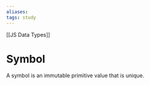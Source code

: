 ```yaml
---
aliases:
tags: study
---
```

[[JS Data Types]]
# Symbol

A symbol is an immutable primitive value that is unique.